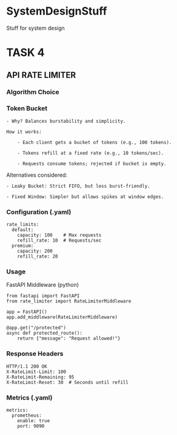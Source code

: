 # SystemDesignStuff
Stuff for system design

# TASK 4
## API RATE LIMITER

### Algorithm Choice
### Token Bucket

    - Why? Balances burstability and simplicity.

    How it works:

        - Each client gets a bucket of tokens (e.g., 100 tokens).

        - Tokens refill at a fixed rate (e.g., 10 tokens/sec).

        - Requests consume tokens; rejected if bucket is empty.

Alternatives considered:

    - Leaky Bucket: Strict FIFO, but less burst-friendly.

    - Fixed Window: Simpler but allows spikes at window edges.

### Configuration (.yaml)
```
rate_limits:  
  default:  
    capacity: 100    # Max requests  
    refill_rate: 10  # Requests/sec  
  premium:  
    capacity: 200  
    refill_rate: 20  
```

### Usage
FastAPI Middleware (python)
```
from fastapi import FastAPI  
from rate_limiter import RateLimiterMiddleware  

app = FastAPI()  
app.add_middleware(RateLimiterMiddleware)  

@app.get("/protected")  
async def protected_route():  
    return {"message": "Request allowed!"}  
```

### Response Headers
```
HTTP/1.1 200 OK  
X-RateLimit-Limit: 100  
X-RateLimit-Remaining: 95  
X-RateLimit-Reset: 30  # Seconds until refill  
```

### Metrics (.yaml)
```
metrics:  
  prometheus:  
    enable: true  
    port: 9090  
```